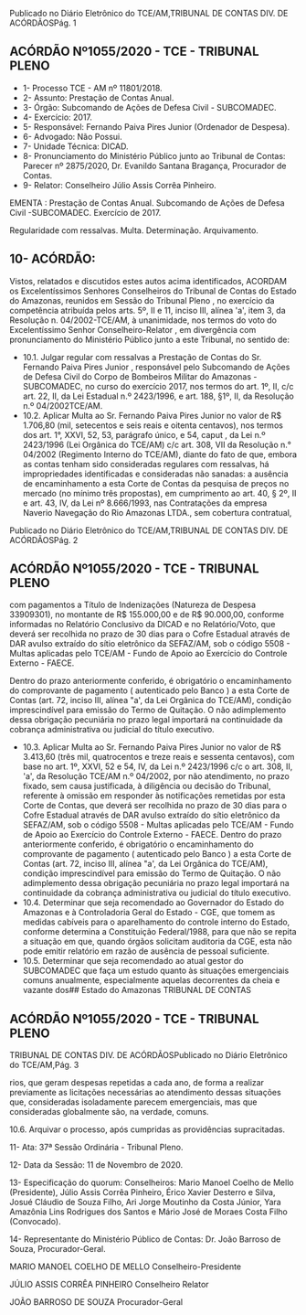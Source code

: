 Publicado  no  Diário  Eletrônico do TCE/AM,TRIBUNAL DE CONTAS DIV. DE ACÓRDÃOSPág. 1

## ACÓRDÃO Nº1055/2020 - TCE - TRIBUNAL PLENO

- 1- Processo TCE - AM nº 11801/2018.
- 2- Assunto: Prestação de Contas Anual.
- 3- Órgão: Subcomando de Ações de Defesa Civil - SUBCOMADEC.
- 4- Exercício: 2017.
- 5- Responsável: Fernando Paiva Pires Junior (Ordenador de Despesa).
- 6- Advogado: Não Possui.
- 7- Unidade Técnica: DICAD.
- 8- Pronunciamento  do  Ministério  Público  junto  ao  Tribunal  de  Contas: Parecer  nº 2875/2020, Dr. Evanildo Santana Bragança, Procurador de Contas.
- 9- Relator: Conselheiro Júlio Assis Corrêa Pinheiro.

EMENTA : Prestação de Contas Anual. Subcomando de Ações de Defesa Civil -SUBCOMADEC. Exercício de 2017.

Regularidade  com  ressalvas.  Multa.  Determinação. Arquivamento.

## 10-  ACÓRDÃO:

Vistos, relatados e discutidos estes autos acima identificados, ACORDAM os Excelentíssimos Senhores Conselheiros do Tribunal de Contas do Estado do Amazonas, reunidos em Sessão do Tribunal Pleno , no exercício da competência atribuída pelos arts. 5º, II e 11, inciso III, alínea 'a', item 3, da Resolução n. 04/2002-TCE/AM, à unanimidade, nos termos do voto do Excelentíssimo Senhor Conselheiro-Relator , em divergência com pronunciamento do Ministério Público junto a este Tribunal, no sentido de:

- 10.1. Julgar regular com ressalvas a Prestação de Contas do Sr. Fernando Paiva Pires Junior , responsável pelo Subcomando de Ações de Defesa Civil do Corpo de Bombeiros Militar do Amazonas - SUBCOMADEC, no curso do exercício 2017, nos termos do art. 1º, II, c/c art. 22, II, da Lei Estadual  n.º  2423/1996,  e  art.  188,  §1º,  II,  da  Resolução  n.º  04/2002TCE/AM.
- 10.2. Aplicar  Multa ao Sr.  Fernando  Paiva  Pires  Junior no  valor  de R$ 1.706,80 (mil,  setecentos  e  seis  reais  e  oitenta  centavos),  nos  termos dos  art.  1°,  XXVI,  52,  53,  parágrafo  único,  e  54, caput , da  Lei  n.º 2423/1996 (Lei Orgânica do TCE/AM) c/c art. 308, VII da Resolução n.° 04/2002 (Regimento Interno do TCE/AM), diante do fato de que, embora as contas  tenham  sido  consideradas  regulares  com  ressalvas,  há impropriedades identificadas e consideradas não sanadas: a ausência de encaminhamento  a  esta  Corte  de  Contas  da  pesquisa  de  preços  no mercado (no mínimo três propostas), em cumprimento ao art. 40, § 2º, II e  art.  43,  IV,  da  Lei  nº  8.666/1993,  nas  Contratações  da  empresa Naverio Navegação do Rio Amazonas LTDA., sem cobertura contratual,

Publicado  no  Diário  Eletrônico do TCE/AM,TRIBUNAL DE CONTAS DIV. DE ACÓRDÃOSPág. 2

## ACÓRDÃO Nº1055/2020 - TCE - TRIBUNAL PLENO

com  pagamentos  a  Título  de  Indenizações  (Natureza  de  Despesa 33909301), no montante de R$ 155.000,00 e de R$ 90.000,00, conforme informadas no Relatório Conclusivo da DICAD e no Relatório/Voto, que deverá ser recolhida no prazo de 30 dias para o Cofre Estadual através de DAR avulso extraído do sítio eletrônico da SEFAZ/AM, sob o código 5508 - Multas aplicadas pelo TCE/AM - Fundo de Apoio ao Exercício do Controle Externo - FAECE.

Dentro do prazo anteriormente conferido, é obrigatório o encaminhamento  do  comprovante  de  pagamento  ( autenticado pelo Banco )  a  esta  Corte  de  Contas  (art.  72,  inciso  III,  alínea  "a',  da  Lei Orgânica do TCE/AM), condição imprescindível para emissão do Termo de Quitação. O não adimplemento dessa obrigação pecuniária no prazo legal importará na continuidade da cobrança administrativa ou judicial do título executivo.

- 10.3. Aplicar  Multa ao Sr.  Fernando  Paiva  Pires  Junior no  valor  de R$ 3.413,60 (três mil, quatrocentos e treze reais e sessenta centavos), com base no art. 1º, XXVI, 52 e 54, IV, da Lei n.º 2423/1996 c/c o art. 308, II, 'a', da Resolução TCE/AM n.º 04/2002, por não atendimento, no prazo fixado,  sem  causa  justificada,  à  diligência  ou  decisão  do  Tribunal, referente  à  omissão  em  responder  às  notificações  remetidas  por  esta Corte de Contas, que deverá ser recolhida no prazo de 30 dias para o Cofre  Estadual  através  de  DAR  avulso  extraído  do  sítio  eletrônico  da SEFAZ/AM, sob o código 5508 - Multas aplicadas pelo TCE/AM - Fundo de Apoio ao Exercício do Controle Externo - FAECE. Dentro do prazo anteriormente conferido, é obrigatório o encaminhamento  do  comprovante  de  pagamento  ( autenticado pelo Banco )  a  esta  Corte  de  Contas  (art.  72,  inciso  III,  alínea  "a',  da  Lei Orgânica do TCE/AM), condição imprescindível para emissão do Termo de Quitação. O não adimplemento dessa obrigação pecuniária no prazo legal importará na continuidade da cobrança administrativa ou judicial do título executivo.
- 10.4. Determinar que seja recomendado ao Governador do Estado do Amazonas  e  à  Controladoria  Geral  do  Estado  -  CGE,  que  tomem  as medidas cabíveis para o aparelhamento do controle interno do Estado, conforme determina a Constituição Federal/1988, para que não se repita a situação em que, quando órgãos solicitam auditoria da CGE, esta não pode emitir relatório em razão de ausência de pessoal suficiente.
- 10.5. Determinar que  seja  recomendado ao  atual  gestor  do  SUBCOMADEC que faça um estudo quanto às situações emergenciais comuns anualmente, especialmente aquelas decorrentes da cheia e vazante dos## Estado do Amazonas TRIBUNAL DE CONTAS

## ACÓRDÃO Nº1055/2020 - TCE - TRIBUNAL PLENO

TRIBUNAL DE CONTAS DIV. DE ACÓRDÃOSPublicado  no  Diário  Eletrônico do TCE/AM,Pág. 3

rios,  que  geram  despesas  repetidas  a  cada  ano,  de  forma  a  realizar previamente as licitações necessárias ao atendimento dessas situações que, consideradas isoladamente parecem emergenciais, mas que consideradas globalmente são, na verdade, comuns.

10.6. Arquivar o processo, após cumpridas as providências supracitadas.

11-  Ata: 37ª Sessão Ordinária - Tribunal Pleno.

12-  Data da Sessão: 11 de Novembro de 2020.

13-  Especificação do quorum: Conselheiros: Mario Manoel Coelho de Mello (Presidente), Júlio Assis Corrêa Pinheiro, Érico Xavier Desterro e Silva, Josué Cláudio de Souza Filho, Ari Jorge Moutinho da Costa Júnior, Yara Amazônia Lins Rodrigues dos Santos e Mário José de Moraes Costa Filho (Convocado).

14-  Representante  do  Ministério  Público  de  Contas: Dr. João  Barroso  de  Souza, Procurador-Geral.

MARIO MANOEL COELHO DE MELLO Conselheiro-Presidente

JÚLIO ASSIS CORRÊA PINHEIRO Conselheiro Relator

JOÃO BARROSO DE SOUZA Procurador-Geral